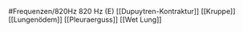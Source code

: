#Frequenzen/820Hz
820 Hz (E)
[[Dupuytren-Kontraktur]]
[[Kruppe]]
[[Lungenödem]]
[[Pleuraerguss]]
[[Wet Lung]]